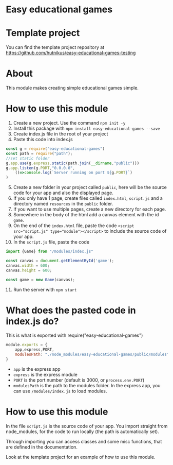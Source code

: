 # Easy educational games

# Template project

You can find the template project repository at
https://github.com/hutnikus/easy-educational-games-testing

# About

This module makes creating simple educational games simple.

# How to use this module

1. Create a new project. Use the command `npm init -y`
2. Install this package with `npm install easy-educational-games --save`
3. Create index.js file in the root of your project
4. Paste this code into index.js
```javascript
const g = require("easy-educational-games")
const path = require("path");
//set static folder
g.app.use(g.express.static(path.join(__dirname,"public")))
g.app.listen(g.PORT,"0.0.0.0",
    ()=>console.log(`Server running on port ${g.PORT}`)
)
```
5. Create a new folder in your project called `public`, here will be the source code for your app and also the displayed page.
6. If you only have 1 page, create files called `index.html`, `script.js` and a directory named `resources` in the `public` folder.
7. If you want to use multiple pages, create a new directory for each page.
8. Somewhere in the body of the html add a canvas element with the id `game`.
9. On the end of the `index.html` file, paste the code `<script src="script.js" type="module"></script>` to include the source code of your app.
10. In the `script.js` file, paste the code
```javascript
import {Game} from "/modules/index.js"

const canvas = document.getElementById('game');
canvas.width = 600;
canvas.height = 600;

const game = new Game(canvas);
```
11. Run the server with `npm start`

# What does the pasted code in index.js do?

This is what is exported with require("easy-educational-games")

```javascript
module.exports = {
    app,express,PORT,
    modulesPath: "./node_modules/easy-educational-games/public/modules"
}
```

* `app` is the express app
* `express` is the express module
* `PORT` is the port number (default is 3000, or `process.env.PORT`)
* `modulesPath` is the path to the modules folder. In the express app, you can use `/modules/index.js` to load modules.

# How to use this module

In the file `script.js` is the source code of your app.
You import straight from node_modules, for the code to run locally (the path is automatically set).

Through importing you can access classes and some misc functions, that are defined in the documentation.

Look at the template project for an example of how to use this module.